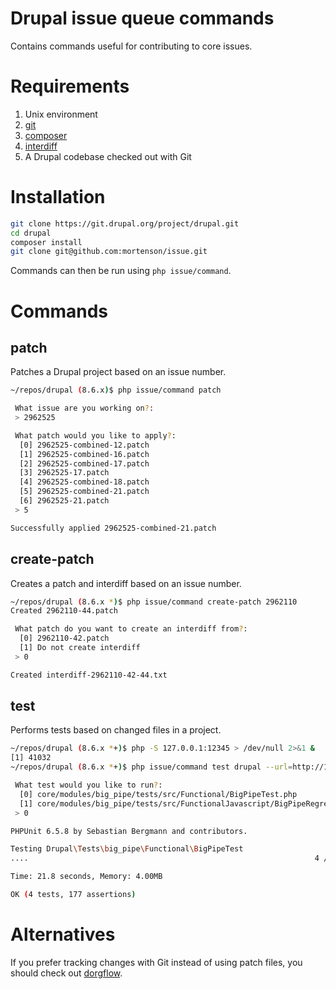 # Drupal issue queue commands

Contains commands useful for contributing to core issues.

# Requirements

1. Unix environment
1. [git](https://git-scm.com/downloads)
1. [composer](https://getcomposer.org/)
1. [interdiff](http://freshmeat.sourceforge.net/projects/patchutils)
1. A Drupal codebase checked out with Git

# Installation

```bash
git clone https://git.drupal.org/project/drupal.git
cd drupal
composer install
git clone git@github.com:mortenson/issue.git
```

Commands can then be run using `php issue/command`.

# Commands

## patch

Patches a Drupal project based on an issue number.

```bash
~/repos/drupal (8.6.x)$ php issue/command patch

 What issue are you working on?:
 > 2962525

 What patch would you like to apply?:
  [0] 2962525-combined-12.patch
  [1] 2962525-combined-16.patch
  [2] 2962525-combined-17.patch
  [3] 2962525-17.patch
  [4] 2962525-combined-18.patch
  [5] 2962525-combined-21.patch
  [6] 2962525-21.patch
 > 5

Successfully applied 2962525-combined-21.patch
```

## create-patch

Creates a patch and interdiff based on an issue number.

```bash
~/repos/drupal (8.6.x *)$ php issue/command create-patch 2962110
Created 2962110-44.patch

 What patch do you want to create an interdiff from?:
  [0] 2962110-42.patch
  [1] Do not create interdiff
 > 0

Created interdiff-2962110-42-44.txt
```

## test

Performs tests based on changed files in a project.

```bash
~/repos/drupal (8.6.x *+)$ php -S 127.0.0.1:12345 > /dev/null 2>&1 &
[1] 41032
~/repos/drupal (8.6.x *+)$ php issue/command test drupal --url=http://127.0.0.1:12345

 What test would you like to run?:
  [0] core/modules/big_pipe/tests/src/Functional/BigPipeTest.php
  [1] core/modules/big_pipe/tests/src/FunctionalJavascript/BigPipeRegressionTest.php
 > 0

PHPUnit 6.5.8 by Sebastian Bergmann and contributors.

Testing Drupal\Tests\big_pipe\Functional\BigPipeTest
....                                                                4 / 4 (100%)

Time: 21.8 seconds, Memory: 4.00MB

OK (4 tests, 177 assertions)
```

# Alternatives

If you prefer tracking changes with Git instead of using patch files, you
should check out [dorgflow](https://github.com/joachim-n/dorgflow).
